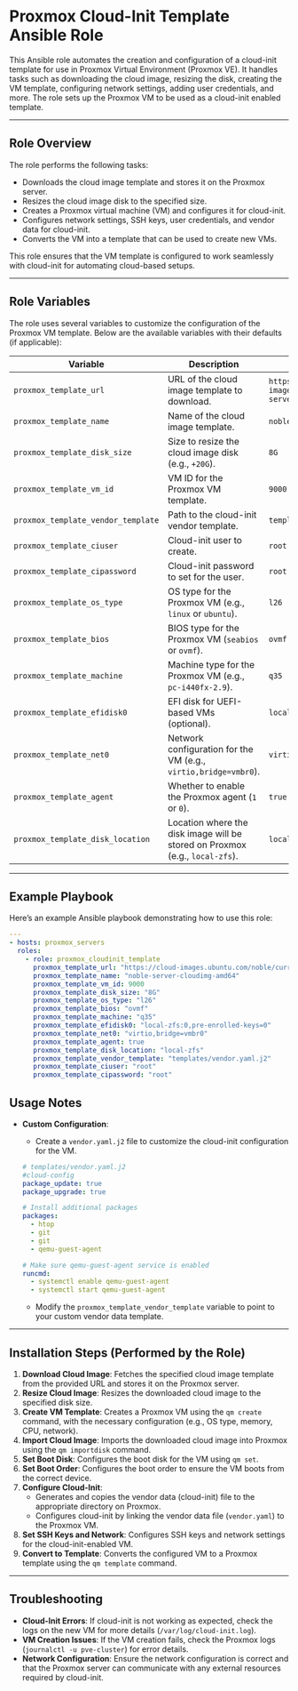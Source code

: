 # Proxmox Cloud-Init Template Ansible Role

This Ansible role automates the creation and configuration of a cloud-init template for use in Proxmox Virtual Environment (Proxmox VE). It handles tasks such as downloading the cloud image, resizing the disk, creating the VM template, configuring network settings, adding user credentials, and more. The role sets up the Proxmox VM to be used as a cloud-init enabled template.

---

## Role Overview

The role performs the following tasks:

- Downloads the cloud image template and stores it on the Proxmox server.
- Resizes the cloud image disk to the specified size.
- Creates a Proxmox virtual machine (VM) and configures it for cloud-init.
- Configures network settings, SSH keys, user credentials, and vendor data for cloud-init.
- Converts the VM into a template that can be used to create new VMs.

This role ensures that the VM template is configured to work seamlessly with cloud-init for automating cloud-based setups.

---

## Role Variables

The role uses several variables to customize the configuration of the Proxmox VM template. Below are the available variables with their defaults (if applicable):

| Variable                        | Description                                                                 | Default Value                                                                 |
|----------------------------------|-----------------------------------------------------------------------------|-------------------------------------------------------------------------------|
| `proxmox_template_url`           | URL of the cloud image template to download.                                 | `https://cloud-images.ubuntu.com/noble/current/noble-server-cloudimg-amd64.img` |
| `proxmox_template_name`          | Name of the cloud image template.                                            | `noble-server-cloudimg-amd64`                                                |
| `proxmox_template_disk_size`     | Size to resize the cloud image disk (e.g., `+20G`).                          | `8G`                                                                          |
| `proxmox_template_vm_id`         | VM ID for the Proxmox VM template.                                           | `9000`                                                                        |
| `proxmox_template_vendor_template`| Path to the cloud-init vendor template.                                      | `templates/vendor.yaml.j2`                                                   |
| `proxmox_template_ciuser`        | Cloud-init user to create.                                                   | `root`                                                                        |
| `proxmox_template_cipassword`    | Cloud-init password to set for the user.                                     | `root`                                                                        |
| `proxmox_template_os_type`       | OS type for the Proxmox VM (e.g., `linux` or `ubuntu`).                      | `l26`                                                                         |
| `proxmox_template_bios`          | BIOS type for the Proxmox VM (`seabios` or `ovmf`).                        | `ovmf`                                                                       |
| `proxmox_template_machine`       | Machine type for the Proxmox VM (e.g., `pc-i440fx-2.9`).                    | `q35`                                                                         |
| `proxmox_template_efidisk0`      | EFI disk for UEFI-based VMs (optional).                                     | `local-zfs:0,pre-enrolled-keys=0`                                            |
| `proxmox_template_net0`          | Network configuration for the VM (e.g., `virtio,bridge=vmbr0`).              | `virtio,bridge=vmbr0`                                                       |
| `proxmox_template_agent`         | Whether to enable the Proxmox agent (`1` or `0`).                           | `true`                                                                       |
| `proxmox_template_disk_location` | Location where the disk image will be stored on Proxmox (e.g., `local-zfs`). | `local-zfs`                                                                  |

---

## Example Playbook

Here’s an example Ansible playbook demonstrating how to use this role:

```yaml
---
- hosts: proxmox_servers
  roles:
    - role: proxmox_cloudinit_template
      proxmox_template_url: "https://cloud-images.ubuntu.com/noble/current/noble-server-cloudimg-amd64.img"
      proxmox_template_name: "noble-server-cloudimg-amd64"
      proxmox_template_vm_id: 9000
      proxmox_template_disk_size: "8G"
      proxmox_template_os_type: "l26"
      proxmox_template_bios: "ovmf"
      proxmox_template_machine: "q35"
      proxmox_template_efidisk0: "local-zfs:0,pre-enrolled-keys=0"
      proxmox_template_net0: "virtio,bridge=vmbr0"
      proxmox_template_agent: true
      proxmox_template_disk_location: "local-zfs"
      proxmox_template_vendor_template: "templates/vendor.yaml.j2"
      proxmox_template_ciuser: "root"
      proxmox_template_cipassword: "root"
```

## Usage Notes

- **Custom Configuration**: 
  - Create a `vendor.yaml.j2` file to customize the cloud-init configuration for the VM.
  
  ```yaml
  # templates/vendor.yaml.j2
  #cloud-config
  package_update: true
  package_upgrade: true

  # Install additional packages
  packages:
    - htop
    - git
    - git
    - qemu-guest-agent

  # Make sure qemu-guest-agent service is enabled
  runcmd:
    - systemctl enable qemu-guest-agent
    - systemctl start qemu-guest-agent
  ```

  - Modify the `proxmox_template_vendor_template` variable to point to your custom vendor data template.

---

## Installation Steps (Performed by the Role)

1. **Download Cloud Image**: Fetches the specified cloud image template from the provided URL and stores it on the Proxmox server.
2. **Resize Cloud Image**: Resizes the downloaded cloud image to the specified disk size.
3. **Create VM Template**: Creates a Proxmox VM using the `qm create` command, with the necessary configuration (e.g., OS type, memory, CPU, network).
4. **Import Cloud Image**: Imports the downloaded cloud image into Proxmox using the `qm importdisk` command.
5. **Set Boot Disk**: Configures the boot disk for the VM using `qm set`.
6. **Set Boot Order**: Configures the boot order to ensure the VM boots from the correct device.
7. **Configure Cloud-Init**:
   - Generates and copies the vendor data (cloud-init) file to the appropriate directory on Proxmox.
   - Configures cloud-init by linking the vendor data file (`vendor.yaml`) to the Proxmox VM.
8. **Set SSH Keys and Network**: Configures SSH keys and network settings for the cloud-init-enabled VM.
9. **Convert to Template**: Converts the configured VM to a Proxmox template using the `qm template` command.

---

## Troubleshooting

- **Cloud-Init Errors**: If cloud-init is not working as expected, check the logs on the new VM for more details (`/var/log/cloud-init.log`).
- **VM Creation Issues**: If the VM creation fails, check the Proxmox logs (`journalctl -u pve-cluster`) for error details.
- **Network Configuration**: Ensure the network configuration is correct and that the Proxmox server can communicate with any external resources required by cloud-init.
